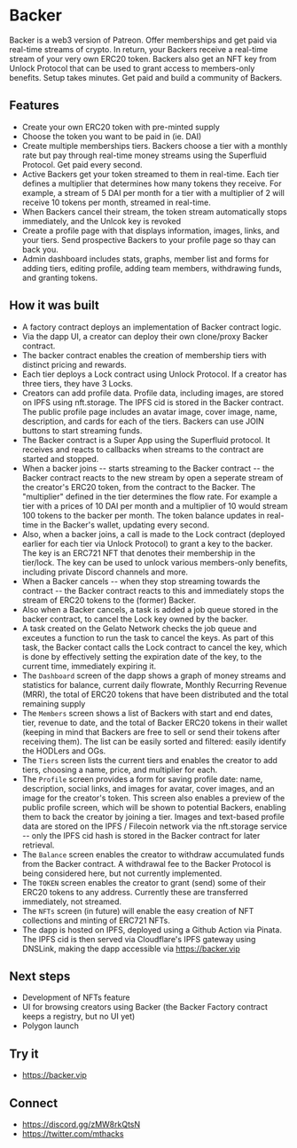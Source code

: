 # Backer

Backer is a web3 version of Patreon. Offer memberships and get paid via real-time streams of crypto. In return, your Backers receive a real-time stream of your very own ERC20 token. Backers also get an NFT key from Unlock Protocol that can be used to grant access to members-only benefits. Setup takes minutes. Get paid and build a community of Backers.

## Features
- Create your own ERC20 token with pre-minted supply
- Choose the token you want to be paid in (ie. DAI)
- Create multiple memberships tiers. Backers choose a tier with a monthly rate but pay through real-time money streams using the Superfluid Protocol. Get paid every second.
- Active Backers get your token streamed to them in real-time. Each tier defines a multiplier that determines how many tokens they receive. For example, a stream of 5 DAI per month for a tier with a multiplier of 2 will receive 10 tokens per month, streamed in real-time.
- When Backers cancel their stream, the token stream automatically stops immediately, and the Unlcok key is revoked
- Create a profile page with that displays information, images, links, and your tiers. Send prospective Backers to your profile page so thay can back you.
- Admin dashboard includes stats, graphs, member list and forms for adding tiers, editing profile, adding team members, withdrawing funds, and granting tokens.

## How it was built
- A factory contract deploys an implementation of Backer contract logic.
- Via the dapp UI, a creator can deploy their own clone/proxy Backer contract.
- The backer contract enables the creation of membership tiers with distinct pricing and rewards.
- Each tier deploys a Lock contract using Unlock Protocol. If a creator has three tiers, they have 3 Locks.
- Creators can add profile data. Profile data, including images, are stored on IPFS using nft.storage. The IPFS cid is stored in the Backer contract. The public profile page includes an avatar image, cover image, name, description, and cards for each of the tiers. Backers can use JOIN buttons to start streaming funds.
- The Backer contract is a Super App using the Superfluid protocol. It receives and reacts to callbacks when streams to the contract are started and stopped.
- When a backer joins -- starts streaming to the Backer contract -- the Backer contract reacts to the new stream by open a seperate stream of the creator's ERC20 token, from the contract to the Backer. The "multiplier" defined in the tier determines the flow rate. For example a tier with a prices of 10 DAI per month and a multiplier of 10 would stream 100 tokens to the backer per month. The token balance updates in real-time in the Backer's wallet, updating every second.
- Also, when a backer joins, a call is made to the Lock contract (deployed earlier for each tier via Unlock Protocol) to grant a key to the backer. The key is an ERC721 NFT that denotes their membership in the tier/lock. The key can be used to unlock various members-only benefits, including private Discord channels and more.
- When a Backer cancels -- when they stop streaming towards the contract -- the Backer contract reacts to this and immediately stops the stream of ERC20 tokens to the (former) Backer.
- Also when a Backer cancels, a task is added a job queue stored in the backer contract, to cancel the Lock key owned by the backer.
- A task created on the Gelato Network checks the job queue and exceutes a function to run the task to cancel the keys. As part of this task, the Backer contact calls the Lock contract to cancel the key, which is done by effectively setting the expiration date of the key, to the current time, immediately expiring it.
- The `Dashboard` screen of the dapp shows a graph of money streams and statistics for balance, current daily flowrate, Monthly Recurring Revenue (MRR), the total of ERC20 tokens that have been distributed and the total remaining supply
- The `Members` screen shows a list of Backers with start and end dates, tier, revenue to date, and the total of Backer ERC20 tokens in their wallet (keeping in mind that Backers are free to sell or send their tokens after receiving them). The list can be easily sorted and filtered: easily identify the HODLers and OGs.
- The `Tiers` screen lists the current tiers and enables the creator to add tiers, choosing a name, price, and multiplier for each.
- The `Profile` screen provides a form for saving profile date: name, description, social links, and images for avatar, cover images, and an image for the creator's token. This screen also enables a preview of the public profile screen, which will be shown to potential Backers, enabling them to back the creator by joining a tier. Images and text-based profile data are stored on the IPFS / Filecoin network via the nft.storage service -- only the IPFS cid hash is stored in the Backer contract for later retrieval.
- The `Balance` screen enables the creator to withdraw accumulated funds from the Backer contract. A withdrawal fee to the Backer Protocol is being considered here, but not currently implemented.
- The `TOKEN` screen enables the creator to grant (send) some of their ERC20 tokens to any address. Currently these are transferred immediately, not streamed.
- The `NFTs` screen (in future) will enable the easy creation of NFT collections and minting of ERC721 NFTs.
- The dapp is hosted on IPFS, deployed using a Github Action via Pinata. The IPFS cid is then served via Cloudflare's IPFS gateway using DNSLink, making the dapp accessible via https://backer.vip

## Next steps
- Development of NFTs feature
- UI for browsing creators using Backer (the Backer Factory contract keeps a registry, but no UI yet)
- Polygon launch

## Try it
- https://backer.vip

## Connect
- https://discord.gg/zMW8rkQtsN
- https://twitter.com/mthacks